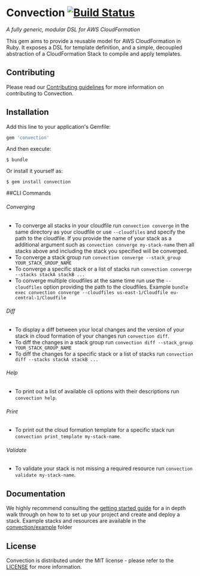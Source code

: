 # Convection [![Build Status](https://api.travis-ci.org/rapid7/convection.svg?branch=master)](https://travis-ci.org/rapid7/convection)
_A fully generic, modular DSL for AWS CloudFormation_

This gem aims to provide a reusable model for AWS CloudFormation in Ruby. It exposes a DSL for template definition, and a simple, decoupled abstraction of a CloudFormation Stack to compile and apply templates.

## Contributing
Please read our [Contributing guidelines](.github/CONTRIBUTING.md) for more information on contributing to Convection.

## Installation
Add this line to your application's Gemfile:

```ruby
gem 'convection'
```

And then execute:

    $ bundle

Or install it yourself as:

    $ gem install convection

##CLI Commands
###### Converging
- To converge all stacks in your cloudfile run `convection converge` in the same directory as your cloudfile or use `--cloudfiles` and specify the path to the cloudfile. If you provide the name of your stack as a additional argument such as `convection converge my-stack-name` then all stacks above and including the stack you specified will be converged.
- To converge a stack group run `convection converge --stack_group YOUR_STACK_GROUP_NAME`
- To converge a specific stack or a list of stacks run `convection converge --stacks stackA stackB ...`
- To converge multiple cloudfiles at the same time run use the `--cloudfiles`  option providing the path to the cloudfiles. Example `bundle exec convection converge --cloudfiles us-east-1/Cloudfile eu-central-1/Cloudfile`

###### Diff
- To display a diff between your local changes and the version of your stack in cloud formation of your changes run `convection diff`.
- To diff the changes in a stack group run `convection diff --stack_group YOUR_STACK_GROUP_NAME`
- To diff the changes for a specific stack or a list of stacks run `convection diff --stacks stackA stackB ...`

###### Help
- To print out a list of available cli options with their descriptions run `convection help`.

###### Print
- To print out the cloud formation template for a specific stack run `convection print_template my-stack-name`.

###### Validate
- To validate your stack is not missing a required resource run `convection validate my-stack-name`.

## Documentation
We highly recommend consulting the [getting started guide](./docs/getting-started.md) for a in depth walk through on how to to set up your project and create and deploy a stack. Example stacks and resources are available in the [convection/example](https://github.com/rapid7/convection/tree/master/example) folder

## License
Convection is distributed under the MIT license - please refer to the [LICENSE](LICENSE.md) for more information.
